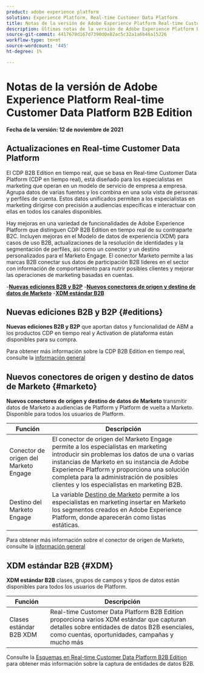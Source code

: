 ```yaml
---
product: adobe experience platform
solution: Experience Platform, Real-time Customer Data Platform
title: Notas de la versión de Adobe Experience Platform Real-time Customer Data Platform B2B Edition
description: Últimas notas de la versión de Adobe Experience Platform Real-time Customer Data Platform B2B Edition.
source-git-commit: 4417670d167d7390d0e82ac5c32a1a6b46a15226
workflow-type: tm+mt
source-wordcount: '445'
ht-degree: 1%

---
```


# Notas de la versión de Adobe Experience Platform Real-time Customer Data Platform B2B Edition

**Fecha de la versión: 12 de noviembre de 2021**

## Actualizaciones en Real-time Customer Data Platform

El CDP B2B Edition en tiempo real, que se basa en Real-time Customer Data Platform (CDP en tiempo real), está diseñado para los especialistas en marketing que operan en un modelo de servicio de empresa a empresa. Agrupa datos de varias fuentes y los combina en una sola vista de personas y perfiles de cuenta. Estos datos unificados permiten a los especialistas en marketing dirigirse con precisión a audiencias específicas e interactuar con ellas en todos los canales disponibles.

Hay mejoras en una variedad de funcionalidades de Adobe Experience Platform que distinguen CDP B2B Edition en tiempo real de su contraparte B2C. Incluyen mejoras en el Modelo de datos de experiencia (XDM) para casos de uso B2B, actualizaciones de la resolución de identidades y la segmentación de perfiles, así como un conector y un destino personalizados para el Marketo Engage. El conector Marketo permite a las marcas B2B conectar sus datos de participación B2B líderes en el sector con información de comportamiento para nutrir posibles clientes y mejorar las operaciones de marketing basadas en cuentas.

-[**Nuevas ediciones B2B y B2P**](#editions)
-[**Nuevos conectores de origen y destino de datos de Marketo**](#marketo)
-[**XDM estándar B2B**](#XDM)

## Nuevas ediciones B2B y B2P {#editions}

**Nuevas ediciones B2B y B2P** que aportan datos y funcionalidad de ABM a los productos CDP en tiempo real y Activation de plataforma están disponibles para su compra.

Para obtener más información sobre la CDP B2B Edition en tiempo real, consulte la [información general](./b2b-overview.md)

## Nuevos conectores de origen y destino de datos de Marketo {#marketo}

**Nuevos conectores de origen y destino de datos de Marketo** transmitir datos de Marketo a audiencias de Platform y Platform de vuelta a Marketo. Disponible para todos los usuarios de Platform.

| Función | Descripción |
|---|---|
| Conector de origen del Marketo Engage | El conector de origen del Marketo Engage permite a los especialistas en marketing introducir sin problemas los datos de una o varias instancias de Marketo en su instancia de Adobe Experience Platform y proporciona una solución completa para la administración de posibles clientes y los especialistas en marketing B2B. |
| Destino del Marketo Engage | La variable [Destino de Marketo](https://experienceleague.adobe.com/docs/experience-platform/destinations/catalog/adobe/marketo-engage.html) permite a los especialistas en marketing insertar en Marketo los segmentos creados en Adobe Experience Platform, donde aparecerán como listas estáticas. |

Para obtener más información sobre el conector de origen de Marketo, consulte la [información general](../sources/connectors/adobe-applications/marketo/marketo.md)

## XDM estándar B2B {#XDM}

**XDM estándar B2B** clases, grupos de campos y tipos de datos están disponibles para todos los usuarios de Platform.

| Función | Descripción |
|---|---|
| Clases estándar B2B XDM | Real-time Customer Data Platform B2B Edition proporciona varios XDM estándar que capturan detalles sobre entidades de datos B2B esenciales, como cuentas, oportunidades, campañas y mucho más |

Consulte la [Esquemas en Real-time Customer Data Platform B2B Edition](./schemas/b2b.md) para obtener más información sobre la captura de entidades de datos B2B.

